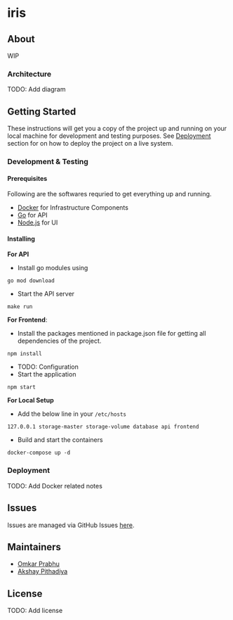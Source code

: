 # iris

## About
WIP

### Architecture
TODO: Add diagram

## Getting Started
These instructions will get you a copy of the project up and running on your local machine for development and testing purposes. See [Deployment](#deployment) section for on how to deploy the project on a live system.

### Development & Testing

#### Prerequisites
Following are the softwares requried to get everything up and running.
- [Docker](https://docs.docker.com/engine/install/) for Infrastructure Components
- [Go](https://golang.org/dl/) for API
- [Node.js](https://nodejs.org/en/) for UI

#### Installing
**For API**
- Install go modules using 
```
go mod download
```
- Start the API server  
```
make run
```

**For Frontend**:
- Install the packages mentioned in package.json file for getting all dependencies of the project.
```
npm install
```
- TODO: Configuration
- Start the application
```
npm start
```

**For Local Setup**
- Add the below line in your `/etc/hosts`
```
127.0.0.1 storage-master storage-volume database api frontend
```
- Build and start the containers
```
docker-compose up -d
```

### Deployment
TODO: Add Docker related notes

## Issues
Issues are managed via GitHub Issues [here](https://github.com/prabhuomkar/iris/issues).

## Maintainers
- [Omkar Prabhu](https://github.com/prabhuomkar)
- [Akshay Pithadiya](https://github.com/akshaypithadiya)

## License
TODO: Add license
